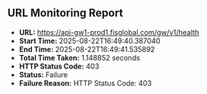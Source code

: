 ## URL Monitoring Report

- **URL:** https://api-gw1-prod1.fisglobal.com/gw/v1/health
- **Start Time:** 2025-08-22T16:49:40.387040
- **End Time:** 2025-08-22T16:49:41.535892
- **Total Time Taken:** 1.148852 seconds
- **HTTP Status Code:** 403
- **Status:** Failure
- **Failure Reason:** HTTP Status Code: 403
